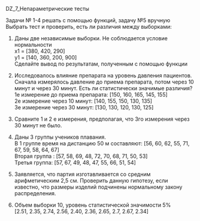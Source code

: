 DZ_7_Непараметрические тесты  

Задачи № 1-4  решать с помощью функций, задачу №5 вручную  
Выбрать тест и проверить, есть  ли различия между выборками:  

1. Даны две  независимые выборки. Не соблюдается условие нормальности  
x1 = [380, 420, 290]  
y1 = [140, 360, 200, 900]  
Сделайте вывод по результатам, полученным с помощью функции 

2. Исследовалось влияние препарата на уровень давления пациентов. Сначала измерялось давление до приема препарата, потом через 10 минут и через 30 минут. Есть ли статистически значимые различия?  
1е измерение до приема препарата: [150, 160, 165, 145, 155]  
2е измерение через 10 минут: [140, 155, 150, 130, 135]   
3е измерение через 30 минут: [130, 130, 120, 130, 125]  

3. Сравните 1 и 2 е измерения, предполагая, что 3го измерения через 30 минут не было.  

4) Даны 3 группы  учеников плавания.  
В 1 группе время на дистанцию 50 м составляют: [56, 60, 62, 55, 71, 67, 59, 58, 64, 67]  
Вторая группа : [57, 58, 69, 48, 72, 70, 68, 71, 50, 53]  
Третья группа: [57, 67, 49, 48, 47, 55, 66, 51, 54]  

5) Заявляется, что партия изготавливается со средним арифметическим 2,5 см. Проверить данную гипотезу, если известно, что размеры изделий подчинены нормальному закону распределения.  
6) Объем выборки 10, уровень статистической значимости 5%  
[2.51, 2.35, 2.74, 2.56, 2.40, 2.36, 2.65, 2.7, 2.67, 2.34]  
